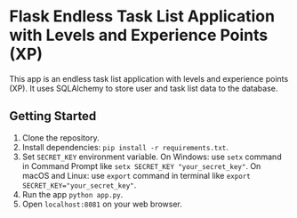 # Flask Endless Task List Application with Levels and Experience Points (XP)

This app is an endless task list application with levels and experience points (XP). It uses SQLAlchemy to store user and task list data to the database.

## Getting Started

1. Clone the repository.
2. Install dependencies: `pip install -r requirements.txt`.
3. Set `SECRET_KEY` environment variable. On Windows: use `setx` command in Command Prompt like `setx SECRET_KEY "your_secret_key"`. On macOS and Linux: use `export` command in terminal like `export SECRET_KEY="your_secret_key"`.
4. Run the app `python app.py`.
5. Open `localhost:8081` on your web browser.